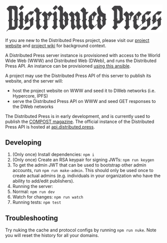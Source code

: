 ![logo-distributedpress](logo-distributedpress.png)

If you are new to the Distributed Press project, please visit our [project website](https://docs.distributed.press/) and [project wiki](https://github.com/hyphacoop/distributed-press-organizing/wiki/) for background context.

A Distributed Press server instance is provisioned with access to the World Wide Web (WWW) and Distributed Web (DWeb), and runs the Distributed Press API.
An instance can be provisioned [using this ansible](./ansibles/).

A project may use the Distributed Press API of this server to publish its website, and the server will:
- host the project website on WWW and seed it to DWeb networks (i.e. Hypercore, IPFS)
- serve the Distributed Press API on WWW and seed GET responses to the DWeb networks

The Distributed Press is in early development, and is currently used to publish the [COMPOST magazine](https://compost.digital).
The official instance of the Distributed Press API is hosted at [api.distributed.press](https://api.distributed.press).

## Developing

1. (Only once) Install dependencies: `npm i`
2. (Only once) Create an RSA keypair for signing JWTs: `npm run keygen`
3. To get the admin JWT that can be used to bootstrap other admin accounts, run `npm run make-admin`. This should only be used once to create actual admins (e.g. individuals in your organization who have the ability to add/edit publishers).
4. Running the server:
  1. Normal: `npm run dev`
  2. Watch for changes: `npm run watch`
5. Running tests: `npm test`

## Troubleshooting

Try nuking the cache and protocol configs by running `npm run nuke`. Note you will reset the history for all your domains.
